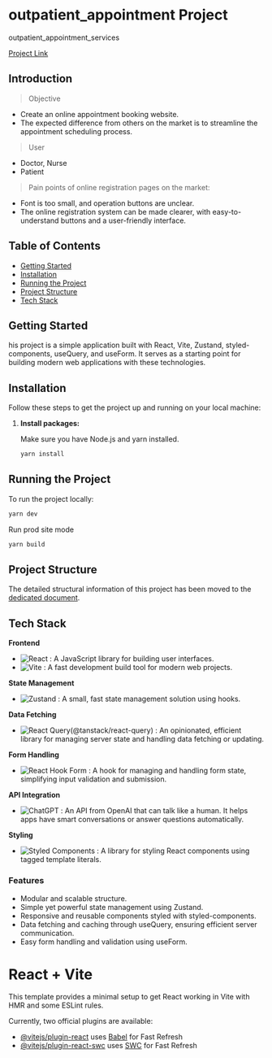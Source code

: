 # outpatient_appointment Project

outpatient_appointment_services

[Project Link](https://outpatient-appointment.web.app/)

## Introduction

> Objective

- Create an online appointment booking website.
- The expected difference from others on the market is to streamline the appointment scheduling process.

> User

- Doctor, Nurse
- Patient

> Pain points of online registration pages on the market:

- Font is too small, and operation buttons are unclear.
- The online registration system can be made clearer, with easy-to-understand buttons and a user-friendly interface.

## Table of Contents

- [Getting Started](#getting-started)
- [Installation](#installation)
- [Running the Project](#running-the-project)
- [Project Structure](#project-structure)
- [Tech Stack](#tech-stack)

## Getting Started

his project is a simple application built with React, Vite, Zustand, styled-components, useQuery, and useForm. It serves as a starting point for building modern web applications with these technologies.

## Installation

Follow these steps to get the project up and running on your local machine:

1. **Install packages:**

   Make sure you have Node.js and yarn installed.

   ```bash
   yarn install
   ```

## Running the Project

To run the project locally:

```bash
yarn dev
```

Run prod site mode

```bash
yarn build
```

## Project Structure

The detailed structural information of this project has been moved to the [dedicated document](./PROJECT_STRUCTURE.md).

## Tech Stack

**Frontend**

- ![React](https://img.shields.io/badge/react-%2320232a.svg?style=for-the-badge&logo=react&logoColor=%2361DAFB) : A JavaScript library for building user interfaces.
- ![Vite](https://img.shields.io/badge/vite-%23646CFF.svg?style=for-the-badge&logo=vite&logoColor=white) : A fast development build tool for modern web projects.

**State Management**

- ![Zustand](https://img.shields.io/badge/zustand-%2320232a.svg?style=for-the-badge&logo=react&logoColor=%2361DAFB) : A small, fast state management solution using hooks.

**Data Fetching**

- 	![React Query](https://img.shields.io/badge/-React%20Query-FF4154?style=for-the-badge&logo=react%20query&logoColor=white)(@tanstack/react-query) : An opinionated, efficient library for managing server state and handling data fetching or updating.

**Form Handling**

- ![React Hook Form](https://img.shields.io/badge/React%20Hook%20Form-%23EC5990.svg?style=for-the-badge&logo=reacthookform&logoColor=white) : A hook for managing and handling form state, simplifying input validation and submission.

**API Integration**

- ![ChatGPT](https://img.shields.io/badge/chatGPT-74aa9c?style=for-the-badge&logo=openai&logoColor=white) : An API from OpenAI that can talk like a human. It helps apps have smart conversations or answer questions automatically.

**Styling**

- ![Styled Components](https://img.shields.io/badge/styled--components-DB7093?style=for-the-badge&logo=styled-components&logoColor=white) : A library for styling React components using tagged template literals.

### Features

- Modular and scalable structure.
- Simple yet powerful state management using Zustand.
- Responsive and reusable components styled with styled-components.
- Data fetching and caching through useQuery, ensuring efficient server communication.
- Easy form handling and validation using useForm.

# React + Vite

This template provides a minimal setup to get React working in Vite with HMR and some ESLint rules.

Currently, two official plugins are available:

- [@vitejs/plugin-react](https://github.com/vitejs/vite-plugin-react/blob/main/packages/plugin-react/README.md) uses [Babel](https://babeljs.io/) for Fast Refresh
- [@vitejs/plugin-react-swc](https://github.com/vitejs/vite-plugin-react-swc) uses [SWC](https://swc.rs/) for Fast Refresh
